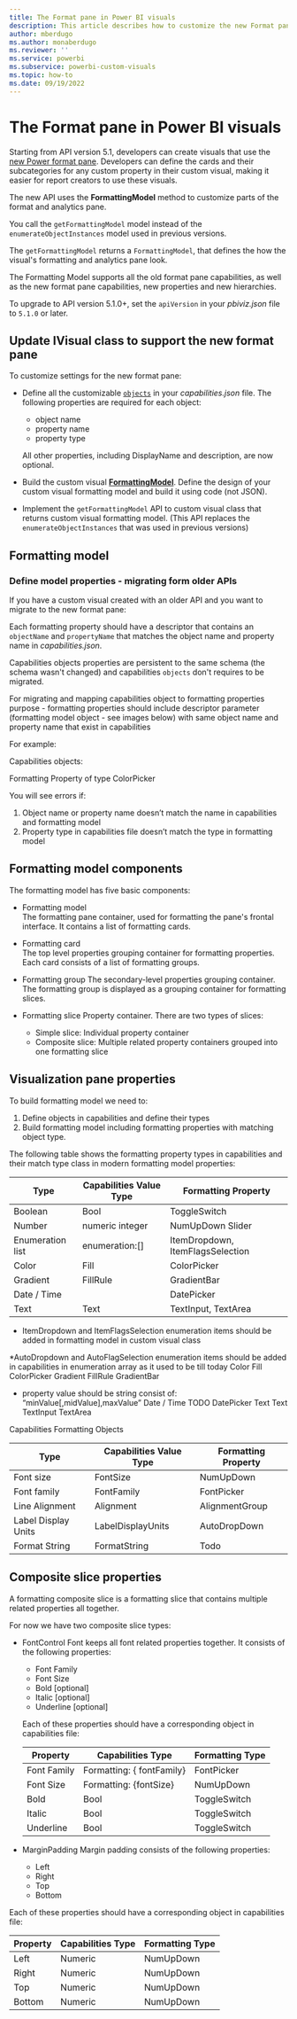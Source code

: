 ```yaml
---
title: The Format pane in Power BI visuals
description: This article describes how to customize the new Format pane in Power BI visuals.
author: mberdugo
ms.author: monaberdugo
ms.reviewer: ''
ms.service: powerbi
ms.subservice: powerbi-custom-visuals
ms.topic: how-to
ms.date: 09/19/2022
---
```


# The Format pane in Power BI visuals

Starting from API version 5.1, developers can create visuals that use the [new Power format pane](../../fundamentals/desktop-format-pane.md). Developers can define the cards and their subcategories for any custom property in their custom visual, making it easier for report creators to use these visuals.

The new API uses the **FormattingModel** method to customize parts of the format and analytics pane.

You call the `getFormattingModel` model instead of the `enumerateObjectInstances` model used in previous versions.

The `getFormattingModel` returns a `FormattingModel`, that defines the how the visual's formatting and analytics pane look.

The Formatting Model supports all the old format pane capabilities, as well as the new format pane capabilities, new properties and new hierarchies.

To upgrade to API version 5.1.0+, set the `apiVersion` in your *pbiviz.json* file to `5.1.0` or later.

## Update IVisual class to support the new format pane

To customize settings for the new format pane:

* Define all the customizable [`objects`](./objects-properties.md) in your *capabilities.json* file.
  The following properties are required for each object:

  * object name
  * property name
  * property type
  
  All other properties, including DisplayName and description, are now optional.

* Build the custom visual [**FormattingModel**](#formatting-model).
  Define the design of your custom visual formatting model and build it using code (not JSON).

* Implement the `getFormattingModel` API to custom visual class that returns custom visual formatting model. (This API replaces the `enumerateObjectInstances` that was used in previous versions)

## Formatting model

### Define model properties - migrating form older APIs

If you have a custom visual created with an older API and you want to migrate to the new format pane:

Each formatting property should have a descriptor that contains an `objectName` and `propertyName` that matches the object name and property name in *capabilities.json*.

Capabilities objects properties are persistent to the same schema (the schema wasn't changed) and capabilities `objects` don't requires to be migrated.

For migrating and mapping capabilities object to formatting properties purpose - formatting properties should include descriptor parameter (formatting model object - see images below) with same object name and property name that exist in capabilities

For example:

Capabilities objects:

Formatting Property of type ColorPicker

You will see errors if:

1. Object name or property name doesn’t match the name in capabilities and formatting model
2. Property type in capabilities file doesn’t match the type in formatting model

## Formatting model components

The formatting model has five basic components:

* Formatting model  
  The formatting pane container, used for formatting the pane's frontal interface. It contains a list of formatting cards.

* Formatting card  
  The top level properties grouping container for formatting properties. Each card consists of a list of formatting groups.

* Formatting group
  The secondary-level properties grouping container. The formatting group is displayed as a grouping container for formatting slices.

* Formatting slice
  Property container. There are two types of slices:
  
  * Simple slice: Individual property container
  * Composite slice: Multiple related property containers grouped into one formatting slice

## Visualization pane properties

To build formatting model we need to:
1.	Define objects in capabilities and define their types
2.	Build formatting model including formatting properties with matching object type.

The following table shows the formatting property types in capabilities and their match type class in modern formatting model properties:

| Type             | Capabilities Value Type | Formatting Property  |
|------------------|-------------------------|----------------------|
| Boolean          | Bool                    | ToggleSwitch         |
| Number           |  numeric integer        | NumUpDown Slider     |
| Enumeration list | enumeration:[]          | ItemDropdown, ItemFlagsSelection        |
| Color            | Fill                    | ColorPicker          |
| Gradient         | FillRule                | GradientBar          |
| Date / Time      |                         | DatePicker           |
| Text             | Text                    | TextInput, TextArea  |


* ItemDropdown and ItemFlagsSelection enumeration items should be added in formatting model in custom visual class

*AutoDropdown and AutoFlagSelection enumeration items should be added in capabilities in enumeration array as it used to be till today
Color	Fill 	ColorPicker
Gradient 	FillRule	GradientBar
* property value should be string consist of:
“minValue[,midValue],maxValue”
Date / Time	TODO	DatePicker
Text	Text	TextInput
TextArea

Capabilities Formatting Objects

| Type                | Capabilities Value Type | Formatting Property |
|---------------------|-------------------------|---------------------|
| Font size           | FontSize                | NumUpDown           |
| Font family         | FontFamily              | FontPicker          |
| Line Alignment      | Alignment               | AlignmentGroup      |
| Label Display Units | LabelDisplayUnits       | AutoDropDown        |
| Format String       | FormatString            | Todo                |

## Composite slice properties

A formatting composite slice is a formatting slice that contains multiple related properties all together.

For now we have two composite slice types:

* FontControl
  Font keeps all font related properties together. It consists of the following properties:
  
  * Font Family
  * Font Size
  * Bold [optional]
  * Italic [optional]
  * Underline [optional]

  Each of these properties should have a corresponding object in capabilities file:

  | Property    | Capabilities Type         | Formatting Type  |
  |-------------|---------------------------|------------------|
  | Font Family | Formatting: { fontFamily} | FontPicker       |
  | Font Size   | Formatting: {fontSize}    | NumUpDown        |
  | Bold        | Bool                      | ToggleSwitch     |
  | Italic      | Bool                      | ToggleSwitch     |
  | Underline   | Bool                      | ToggleSwitch     |

* MarginPadding
  Margin padding consists of the following properties:
  
  * Left
  * Right
  * Top
  * Bottom

 Each of these properties should have a corresponding object in capabilities file:

  | Property    | Capabilities Type         | Formatting Type  |
  |-------------|---------------------------|------------------|
  | Left        | Numeric                   | NumUpDown        |
  | Right       | Numeric                   | NumUpDown        |
  | Top         | Numeric                   | NumUpDown        |
  | Bottom      | Numeric                   | NumUpDown        |
  